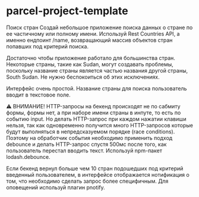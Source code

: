 # parcel-project-template

Поиск стран Создай небольшое приложение поиска данных о стране по ее частичному или полному имени.
Используй Rest Countries API, а именно ендпоинт /name, возвращающий массив объектов стран попавших
под критерий поиска.

Достаточно чтобы приложение работало для большинства стран. Некоторые страны, такие как Sudan, могут
создавать проблемы, поскольку название страны является частью названия другой страны, South Sudan.
Не нужно беспокоиться об этих исключениях.

Интерфейс очень простой. Название страны для поиска пользователь вводит в текстовое поле.

⚠️ ВНИМАНИЕ! HTTP-запросы на бекенд происходят не по сабмиту формы, формы нет, а при наборе имени
страны в инпуте, то есть по событию input. Но делать HTTP-запрос при каждом нажатии клавиши нельзя,
так как одновременно получится много HTTP-запросов которые будут выполняться в непредсказуемом
порядке (race conditions). Поэтому на обработчик события необходимо применить подход debounce и
делать HTTP-запрос спустя 500мс после того, как пользователь перестал вводить текст. Используй
npm-пакет lodash.debounce.

Если бекенд вернул больше чем 10 стран подошедших под критерий введенный пользователем, в интерфейсе
отображается нотификация о том, что необходимо сделать запрос более специфичным. Для оповещений
используй плагин pnotify.
